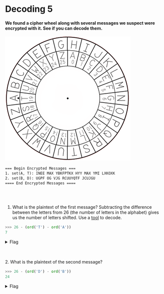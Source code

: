 #  Decoding 5

#### We found a cipher wheel along with several messages we suspect were encrypted with it. See if you can decode them.

![Wheel](Cipher_Wheel.png)

```
=== Begin Encrypted Messages ===
1. set(A, T): INEE MAX YBKFPTKX HYY MAX YMI LXKOXK
2. set(B, D): UGPF OG VJG RCUUYQTF JCUJGU
==== End Encrypted Messages ====
```

<br></br>
1. What is the plaintext of the first message?
Subtracting the difference between the letters from 26 (the number of letters in the alphabet) gives us the number of letters shifted. Use a [tool](https://cryptii.com/pipes/caesar-cipher) to decode.
```python
>>> 26 - (ord('T') - ord('A'))
7
```

<details>
  <summary>Flag</summary>

    pull the firmware off the ftp server
</details>

<br></br>
2. What is the plaintext of the second message?
```python
>>> 26 - (ord('D') - ord('B'))
24
```

<details>
  <summary>Flag</summary>

    send me the password hashes
</details>
